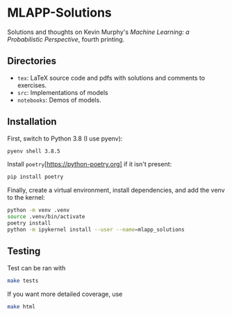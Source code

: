 # MLAPP-Solutions

Solutions and thoughts on Kevin Murphy's *Machine Learning: a Probabilistic Perspective*, fourth printing.

## Directories

- `tex`: LaTeX source code and pdfs with solutions and comments to exercises.
- `src`: Implementations of models
- `notebooks`: Demos of models.

## Installation

First, switch to Python 3.8 (I use pyenv):

```bash
pyenv shell 3.8.5
```

Install `poetry`[https://python-poetry.org] if it isn't present:

```bash
pip install poetry
```

Finally, create a virtual environment, install dependencies, and add the venv to the kernel:

```bash
python -m venv .venv
source .venv/bin/activate
poetry install
python -m ipykernel install --user --name=mlapp_solutions
```

## Testing

Test can be ran with

```bash
make tests
```

If you want more detailed coverage, use

```bash
make html
```
